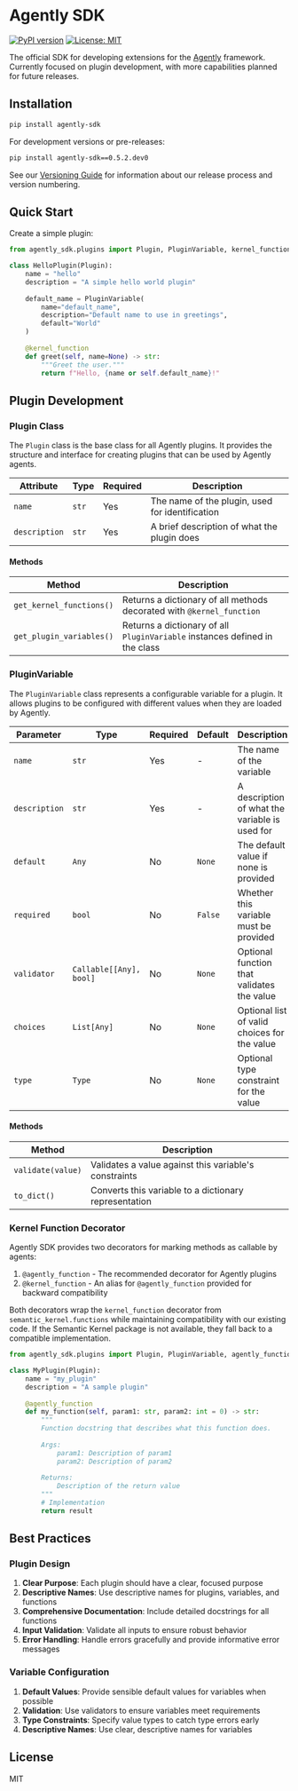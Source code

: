 # Agently SDK

[![PyPI version](https://badge.fury.io/py/agently-sdk.svg)](https://badge.fury.io/py/agently-sdk)
[![License: MIT](https://img.shields.io/badge/License-MIT-yellow.svg)](https://opensource.org/licenses/MIT)

The official SDK for developing extensions for the [Agently](https://github.com/onwardplatforms/agently) framework. Currently focused on plugin development, with more capabilities planned for future releases.

## Installation

```bash
pip install agently-sdk
```

For development versions or pre-releases:

```bash
pip install agently-sdk==0.5.2.dev0
```

See our [Versioning Guide](VERSIONING.md) for information about our release process and version numbering.

## Quick Start

Create a simple plugin:

```python
from agently_sdk.plugins import Plugin, PluginVariable, kernel_function

class HelloPlugin(Plugin):
    name = "hello"
    description = "A simple hello world plugin"
    
    default_name = PluginVariable(
        name="default_name",
        description="Default name to use in greetings",
        default="World"
    )
    
    @kernel_function
    def greet(self, name=None) -> str:
        """Greet the user."""
        return f"Hello, {name or self.default_name}!"
```

## Plugin Development

### Plugin Class

The `Plugin` class is the base class for all Agently plugins. It provides the structure and interface for creating plugins that can be used by Agently agents.

| Attribute     | Type  | Required | Description                                     |
| ------------- | ----- | -------- | ----------------------------------------------- |
| `name`        | `str` | Yes      | The name of the plugin, used for identification |
| `description` | `str` | Yes      | A brief description of what the plugin does     |

#### Methods

| Method                   | Description                                                                 |
| ------------------------ | --------------------------------------------------------------------------- |
| `get_kernel_functions()` | Returns a dictionary of all methods decorated with `@kernel_function`       |
| `get_plugin_variables()` | Returns a dictionary of all `PluginVariable` instances defined in the class |

### PluginVariable

The `PluginVariable` class represents a configurable variable for a plugin. It allows plugins to be configured with different values when they are loaded by Agently.

| Parameter     | Type                    | Required | Default | Description                                    |
| ------------- | ----------------------- | -------- | ------- | ---------------------------------------------- |
| `name`        | `str`                   | Yes      | -       | The name of the variable                       |
| `description` | `str`                   | Yes      | -       | A description of what the variable is used for |
| `default`     | `Any`                   | No       | `None`  | The default value if none is provided          |
| `required`    | `bool`                  | No       | `False` | Whether this variable must be provided         |
| `validator`   | `Callable[[Any], bool]` | No       | `None`  | Optional function that validates the value     |
| `choices`     | `List[Any]`             | No       | `None`  | Optional list of valid choices for the value   |
| `type`        | `Type`                  | No       | `None`  | Optional type constraint for the value         |

#### Methods

| Method            | Description                                           |
| ----------------- | ----------------------------------------------------- |
| `validate(value)` | Validates a value against this variable's constraints |
| `to_dict()`       | Converts this variable to a dictionary representation |

### Kernel Function Decorator

Agently SDK provides two decorators for marking methods as callable by agents:

1. `@agently_function` - The recommended decorator for Agently plugins
2. `@kernel_function` - An alias for `@agently_function` provided for backward compatibility

Both decorators wrap the `kernel_function` decorator from `semantic_kernel.functions` while maintaining compatibility with our existing code. If the Semantic Kernel package is not available, they fall back to a compatible implementation.

```python
from agently_sdk.plugins import Plugin, PluginVariable, agently_function

class MyPlugin(Plugin):
    name = "my_plugin"
    description = "A sample plugin"
    
    @agently_function
    def my_function(self, param1: str, param2: int = 0) -> str:
        """
        Function docstring that describes what this function does.
        
        Args:
            param1: Description of param1
            param2: Description of param2
            
        Returns:
            Description of the return value
        """
        # Implementation
        return result
```

## Best Practices

### Plugin Design

1. **Clear Purpose**: Each plugin should have a clear, focused purpose
2. **Descriptive Names**: Use descriptive names for plugins, variables, and functions
3. **Comprehensive Documentation**: Include detailed docstrings for all functions
4. **Input Validation**: Validate all inputs to ensure robust behavior
5. **Error Handling**: Handle errors gracefully and provide informative error messages

### Variable Configuration

1. **Default Values**: Provide sensible default values for variables when possible
2. **Validation**: Use validators to ensure variables meet requirements
3. **Type Constraints**: Specify value types to catch type errors early
4. **Descriptive Names**: Use clear, descriptive names for variables

## License

MIT 
